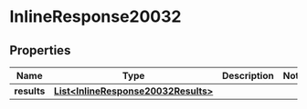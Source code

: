 

# InlineResponse20032

## Properties

Name | Type | Description | Notes
------------ | ------------- | ------------- | -------------
**results** | [**List&lt;InlineResponse20032Results&gt;**](InlineResponse20032Results.md) |  | 



